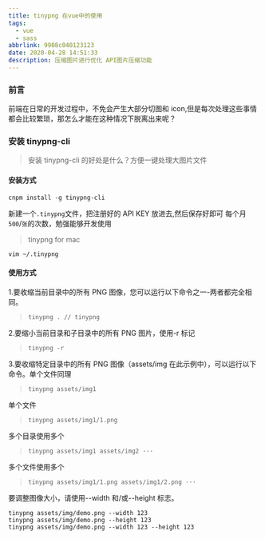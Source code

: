 ```yaml
---
title: tinypng 在vue中的使用
tags:
  - vue
  - sass
abbrlink: 9908c040123123
date: 2020-04-28 14:51:33
description: 压缩图片进行优化 API图片压缩功能
---
```


### 前言

前端在日常的开发过程中，不免会产生大部分切图和 icon,但是每次处理这些事情都会比较繁琐，那怎么才能在这种情况下脱离出来呢？

### 安装 tinypng-cli

> 安装 tinypng-cli 的好处是什么？方便一键处理大图片文件

#### 安装方式

```
cnpm install -g tinypng-cli
```

新建一个`.tinypng`文件，把注册好的 API KEY 放进去,然后保存好即可 每个月 `500`/`张`的次数，勉强能够开发使用

> tinypng for mac

```
vim ~/.tinypng
```

#### 使用方式

1.要收缩当前目录中的所有 PNG 图像，您可以运行以下命令之一-两者都完全相同。

> `tinypng . // tinypng`

2.要缩小当前目录和子目录中的所有 PNG 图片，使用-r 标记

> `tinypng -r`

3.要收缩特定目录中的所有 PNG 图像（assets/img 在此示例中），可以运行以下命令。单个文件同理

> `tinypng assets/img1`

单个文件

> `tinypng assets/img1/1.png`

多个目录使用多个

> `tinypng assets/img1 assets/img2 ···`

多个文件使用多个

> `tinypng assets/img1/1.png assets/img1/2.png ···`

要调整图像大小，请使用--width 和/或--height 标志。

```
tinypng assets/img/demo.png --width 123
tinypng assets/img/demo.png --height 123
tinypng assets/img/demo.png --width 123 --height 123
```
